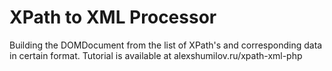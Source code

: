 # XPath to XML Processor
Building the DOMDocument from the list of XPath's and corresponding data in certain format.
Tutorial is available at alexshumilov.ru/xpath-xml-php

